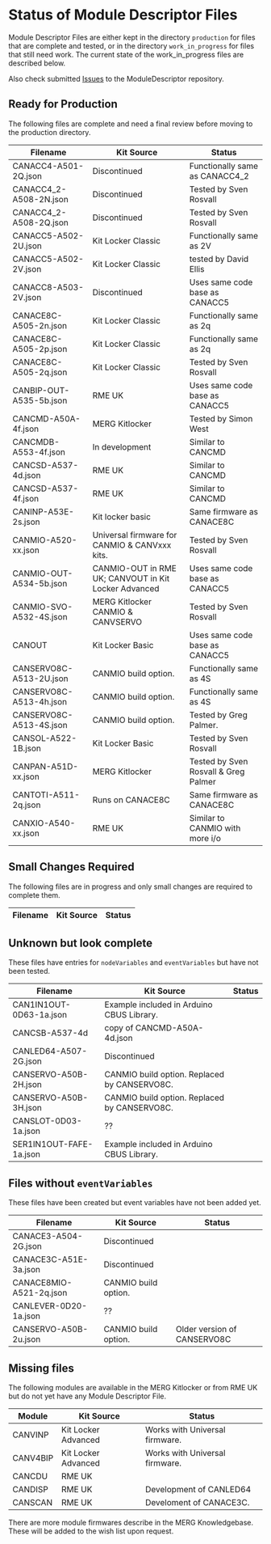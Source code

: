 # Status of Module Descriptor Files
Module Descriptor Files are either kept in the directory ```production```
for files that are complete and tested, or in the directory ```work_in_progress```
for files that still need work.
The current state of the work_in_progress files are described below.

Also check submitted [Issues](https://github.com/david284/ModuleDescriptor/issues)
to the ModuleDescriptor repository.

## Ready for Production
The following files are complete and need a final review before moving to
the production directory.

| Filename                | Kit Source                                           | Status                               |
|-------------------------|------------------------------------------------------|--------------------------------------|
| CANACC4-A501-2Q.json    | Discontinued                                         | Functionally same as CANACC4_2       |
| CANACC4_2-A508-2N.json  | Discontinued                                         | Tested by Sven Rosvall               |
| CANACC4_2-A508-2Q.json  | Discontinued                                         | Tested by Sven Rosvall               |
| CANACC5-A502-2U.json    | Kit Locker Classic                                   | Functionally same as 2V              |
| CANACC5-A502-2V.json    | Kit Locker Classic                                   | tested by David Ellis                |
| CANACC8-A503-2V.json    | Discontinued                                         | Uses same code base as CANACC5       |
| CANACE8C-A505-2n.json   | Kit Locker Classic                                   | Functionally same as 2q              |
| CANACE8C-A505-2p.json   | Kit Locker Classic                                   | Functionally same as 2q              |
| CANACE8C-A505-2q.json   | Kit Locker Classic                                   | Tested by Sven Rosvall               |
| CANBIP-OUT-A535-5b.json | RME UK                                               | Uses same code base as CANACC5       |
| CANCMD-A50A-4f.json     | MERG Kitlocker                                       | Tested by Simon West                 |
| CANCMDB-A553-4f.json    | In development                                       | Similar to CANCMD                    |
| CANCSD-A537-4d.json     | RME UK                                               | Similar to CANCMD                    |
| CANCSD-A537-4f.json     | RME UK                                               | Similar to CANCMD                    |
| CANINP-A53E-2s.json     | Kit locker basic                                     | Same firmware as CANACE8C            |
| CANMIO-A520-xx.json     | Universal firmware for CANMIO & CANVxxx kits.        | Tested by Sven Rosvall               |
| CANMIO-OUT-A534-5b.json | CANMIO-OUT in RME UK; CANVOUT in Kit Locker Advanced | Uses same code base as CANACC5       |
| CANMIO-SVO-A532-4S.json | MERG Kitlocker CANMIO & CANVSERVO                    | Tested by Sven Rosvall               |
| CANOUT                  | Kit Locker Basic                                     | Uses same code base as CANACC5       | 
| CANSERVO8C-A513-2U.json | CANMIO build option.                                 | Functionally same as 4S              |
| CANSERVO8C-A513-4h.json | CANMIO build option.                                 | Functionally same as 4S              |            
| CANSERVO8C-A513-4S.json | CANMIO build option.                                 | Tested by Greg Palmer.               |
| CANSOL-A522-1B.json     | Kit Locker Basic                                     | Tested by Sven Rosvall               | 
| CANPAN-A51D-xx.json     | MERG Kitlocker                                       | Tested by Sven Rosvall & Greg Palmer |
| CANTOTI-A511-2q.json    | Runs on CANACE8C                                     | Same firmware as CANACE8C            |
| CANXIO-A540-xx.json     | RME UK                                               | Similar to CANMIO with more i/o      |

## Small Changes Required
The following files are in progress and only small changes are required
to complete them.

| Filename            | Kit Source                                    | Status                                               |
|---------------------|-----------------------------------------------|------------------------------------------------------|

## Unknown but look complete
These files have entries for ```nodeVariables``` and ```eventVariables```
but have not been tested.

| Filename                | Kit Source                                   | Status                 |
|-------------------------|----------------------------------------------|------------------------|
| CAN1IN1OUT-0D63-1a.json | Example included in Arduino CBUS Library.    | |
| CANCSB-A537-4d          | copy of CANCMD-A50A-4d.json                  | |
| CANLED64-A507-2G.json   | Discontinued                                 | |
| CANSERVO-A50B-2H.json   | CANMIO build option. Replaced by CANSERVO8C. | |
| CANSERVO-A50B-3H.json   | CANMIO build option. Replaced by CANSERVO8C. | |
| CANSLOT-0D03-1a.json    | ??                                           | |
| SER1IN1OUT-FAFE-1a.json | Example included in Arduino CBUS Library.    | |

## Files without ```eventVariables```
These files have been created but event variables have not been added yet.

| Filename                | Kit Source                                           | Status                      |
|-------------------------|------------------------------------------------------|-----------------------------|
| CANACE3-A504-2G.json    | Discontinued                                         |                             |
| CANACE3C-A51E-3a.json   | Discontinued                                         |                             |
| CANACE8MIO-A521-2q.json | CANMIO build option.                                 |                             |
| CANLEVER-0D20-1a.json   | ??                                                   |                             |
| CANSERVO-A50B-2u.json   | CANMIO build option.                                 | Older version of CANSERVO8C |

## Missing files
The following modules are available in the MERG Kitlocker or from RME UK but 
do not yet have any Module Descriptor File.

| Module   | Kit Source          | Status                         |
|----------|---------------------|--------------------------------|
| CANVINP  | Kit Locker Advanced | Works with Universal firmware. | 
| CANV4BIP | Kit Locker Advanced | Works with Universal firmware. |
| CANCDU   | RME UK              |                                |
| CANDISP  | RME UK              | Development of CANLED64        |
| CANSCAN  | RME UK              | Develoment of CANACE3C.        |

There are more module firmwares describe in the MERG Knowledgebase.
These will be added to the wish list upon request.
